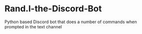 # Rand.l-the-Discord-Bot
Python based Discord bot that does a number of commands when prompted in the text channel
